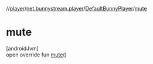 //[player](../../../index.md)/[net.bunnystream.player](../index.md)/[DefaultBunnyPlayer](index.md)/[mute](mute.md)

# mute

[androidJvm]\
open override fun [mute](mute.md)()
